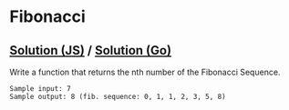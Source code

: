 # Fibonacci

## [Solution (JS)](./solution.js) / [Solution (Go)](./solution.go)

Write a function that returns the nth number of the Fibonacci Sequence.

```
Sample input: 7
Sample output: 8 (fib. sequence: 0, 1, 1, 2, 3, 5, 8)
```
